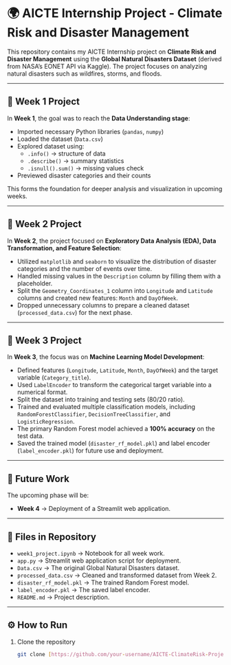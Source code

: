 # 🌍 AICTE Internship Project - Climate Risk and Disaster Management

This repository contains my AICTE Internship project on **Climate Risk and Disaster Management** using the **Global Natural Disasters Dataset** (derived from NASA’s EONET API via Kaggle). The project focuses on analyzing natural disasters such as wildfires, storms, and floods.

---

## 📌 Week 1 Project
In **Week 1**, the goal was to reach the **Data Understanding stage**:
- Imported necessary Python libraries (`pandas`, `numpy`)
- Loaded the dataset (`Data.csv`)
- Explored dataset using:
  - `.info()` → structure of data
  - `.describe()` → summary statistics
  - `.isnull().sum()` → missing values check
- Previewed disaster categories and their counts

This forms the foundation for deeper analysis and visualization in upcoming weeks.

---

## 📌 Week 2 Project
In **Week 2**, the project focused on **Exploratory Data Analysis (EDA), Data Transformation, and Feature Selection**:
- Utilized `matplotlib` and `seaborn` to visualize the distribution of disaster categories and the number of events over time.
- Handled missing values in the `Description` column by filling them with a placeholder.
- Split the `Geometry_Coordinates_1` column into `Longitude` and `Latitude` columns and created new features: `Month` and `DayOfWeek`.
- Dropped unnecessary columns to prepare a cleaned dataset (`processed_data.csv`) for the next phase.

---

## 📌 Week 3 Project
In **Week 3**, the focus was on **Machine Learning Model Development**:
- Defined features (`Longitude`, `Latitude`, `Month`, `DayOfWeek`) and the target variable (`Category_title`).
- Used `LabelEncoder` to transform the categorical target variable into a numerical format.
- Split the dataset into training and testing sets (80/20 ratio).
- Trained and evaluated multiple classification models, including `RandomForestClassifier`, `DecisionTreeClassifier`, and `LogisticRegression`.
- The primary Random Forest model achieved a **100% accuracy** on the test data.
- Saved the trained model (`disaster_rf_model.pkl`) and label encoder (`label_encoder.pkl`) for future use and deployment.

---

## 📌 Future Work
The upcoming phase will be:
- **Week 4** → Deployment of a Streamlit web application.

---

## 📂 Files in Repository
- `week1_project.ipynb` → Notebook for all week work.
- `app.py` → Streamlit web application script for deployment.
- `Data.csv` → The original Global Natural Disasters dataset.
- `processed_data.csv` → Cleaned and transformed dataset from Week 2.
- `disaster_rf_model.pkl` → The trained Random Forest model.
- `label_encoder.pkl` → The saved label encoder.
- `README.md` → Project description.

---

## ⚙️ How to Run
1. Clone the repository
   ```bash
   git clone [https://github.com/your-username/AICTE-ClimateRisk-Project.git](https://github.com/your-username/AICTE-ClimateRisk-Project.git)
